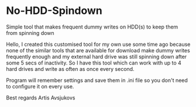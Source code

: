No-HDD-Spindown
===============

Simple tool that makes frequent dummy writes on HDD(s) to keep them from spinning down

Hello,
I created this customised tool for my own use some time ago because none of the similar tools that are available for download make dummy writes frequently enough and my external hard drive was still spinning down after some 5 secs of inactivity. So I have this tool which can work with up to 4 hard drives and write as often as once every second.

Program will remember settings and save them in .ini file so you don't need to configure it on every use.

Best regards
Artis Avsjukovs
